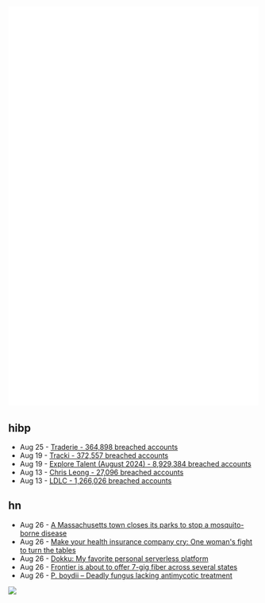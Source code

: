 ![Metrics](https://raw.githubusercontent.com/phixion/phixion/master/metrics.svg)

## hibp

<!--
for https://github.com/phixion/phixion/blob/main/.github/workflows/feeds.yml
-->
<!--START_SECTION:haveibeenpwnd-->
- Aug 25 - [Traderie - 364,898 breached accounts](https://haveibeenpwned.com/PwnedWebsites#Traderie)
- Aug 19 - [Tracki - 372,557 breached accounts](https://haveibeenpwned.com/PwnedWebsites#Tracki)
- Aug 19 - [Explore Talent (August 2024) - 8,929,384 breached accounts](https://haveibeenpwned.com/PwnedWebsites#ExploreTalentAug2024)
- Aug 13 - [Chris Leong - 27,096 breached accounts](https://haveibeenpwned.com/PwnedWebsites#ChrisLeong)
- Aug 13 - [LDLC - 1,266,026 breached accounts](https://haveibeenpwned.com/PwnedWebsites#LDLC)
<!--END_SECTION:haveibeenpwnd-->

## hn

<!--
for https://github.com/phixion/phixion/blob/main/.github/workflows/feeds.yml
-->
<!--START_SECTION:hn-->
- Aug 26 - [A Massachusetts town closes its parks to stop a mosquito-borne disease](https://www.npr.org/2024/08/26/nx-s1-5089737/massachusetts-mosquito-disease-parks-fatal)
- Aug 26 - [Make your health insurance company cry: One woman's fight to turn the tables](https://sfstandard.com/2024/08/23/holden-karau-fight-health-insurance-appeal-claims-denials/)
- Aug 26 - [Dokku: My favorite personal serverless platform](https://hamel.dev/blog/posts/dokku/)
- Aug 26 - [Frontier is about to offer 7-gig fiber across several states](https://www.theverge.com/2024/8/26/24228639/frontier-7-gig-fiber-speed-rollout-plan-pricing)
- Aug 26 - [P. boydii – Deadly fungus lacking antimycotic treatment](https://en.wikipedia.org/wiki/Pseudallescheria_boydii)
<!--END_SECTION:hn-->

<!--
for https://yhype.me
-->
![](https://hit.yhype.me/github/profile?user_id=13013670)
